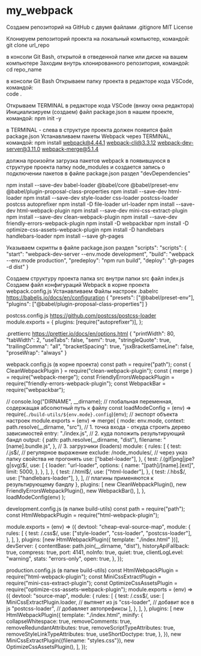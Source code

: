 # my_webpack
Создаем репозиторий на GitHub с двумя файлами
.gitignore
MIT License

Клонируем репозиторий проекта на локальный компьютер, командой: 
git clone url_repo 

в консоли Git Bash, открытой в отведенной папке или диске на вашем компьютере
Заходим внутрь клонированного репозитория, командой: 
cd repo_name 

в консоли Git Bash
Открываем папку проекта в редакторе кода VSCode, командой:	
 code .

Открываем TERMINAL в редакторе кода VSCode (внизу окна редактора)
Инициализируем (создаем) файл package.json в нашем проекте, командой: 
npm init -y 

в TERMINAL - слева в структуре проекта должен появится файл package.json
Устанавливаем пакеты Webpack через TERMINAL, командой: 
npm install webpack@4.44.1 webpack-cli@3.3.12 webpack-dev-server@3.11.0 webpack-merge@5.1.4

должна произойти загрузка пакетов webpack  в появившуюся в структуре проекта папку node_modules и создается запись о подключении пакетов в файле package.json раздел "devDependencies"

npm install --save-dev babel-loader @babel/core @babel/preset-env @babel/plugin-proposal-class-properties
npm install --save-dev html-loader
npm install --save-dev style-loader css-loader postcss-loader postcss autoprefixer
npm install -D file-loader url-loader
npm install --save-dev html-webpack-plugin
npm install --save-dev mini-css-extract-plugin
npm install --save-dev clean-webpack-plugin
npm install --save-dev friendly-errors-webpack-plugin
npm install -D webpackbar
npm install -D optimize-css-assets-webpack-plugin
npm install -D handlebars handlebars-loader
npm install --save gh-pages

Указываем скрипты в файле package.json раздел "scripts":
 "scripts": {
    "start": "webpack-dev-server --env.mode development",
    "build": "webpack --env.mode production",
    "predeploy": "npm run build",
    "deploy": "gh-pages -d dist"
  }

Создаем структуру проекта
папка src
внутри папки src файл index.js
Создаем файл конфигураций Webpack в корне проекта
webpack.config.js
Устанавливаем 
Файлы настроек
.babelrc https://babeljs.io/docs/en/configuration
{
    "presets": ["@babel/preset-env"],
    "plugins": ["@babel/plugin-proposal-class-properties"]
}

postcss.config.js https://github.com/postcss/postcss-loader
module.exports = {
  plugins: [require("autoprefixer")],
};

.prettierrc https://prettier.io/docs/en/options.html
{
  "printWidth": 80,
  "tabWidth": 2,
  "useTabs": false,
  "semi": true,
  "stringleQuote": true,
  "trailingComma": "all",
  "bracketSpacing": true,
  "jsxBracketSameLine": false,
  "proseWrap": "always"
}


webpack.config.js (в корне проекта)
const path = require("path");
const { CleanWebpackPlugin } = require("clean-webpack-plugin");
const { merge } = require("webpack-merge");
const FriendlyErrorsWebpackPlugin = require("friendly-errors-webpack-plugin");
const WebpackBar = require("webpackbar");
 
// console.log("DIRNAME", __dirname); // глобальная переменная, содержащая абсолютный путь к файлу
const loadModeConfig = (env) =>
  require(`./build-utils/${env.mode}.config`)(env);
// экспорт объекта настроек
module.exports = (env) =>
  merge(
    {
      mode: env.mode,
      context: path.resolve(__dirname, "src"),
      // 1. точка входа - откуда строить дерево зависимостей
      entry: "./index.js",
      // 2. куда положить результирующий бандл
      output: {
        path: path.resolve(__dirname, "dist"),
        filename: "[name].bundle.js",
      },
      // 3. загрузчики (loaders)
      module: {
        rules: [
          {
            test: /\.js$/, // регулярное выражение
            exclude: /node_modules/, // через указ папку свойства не прогонять
            use: ["babel-loader"],
          },
          {
            test: /\.(gif|png|jpe?g|svg)$/,
            use: [
              {
                loader: "url-loader",
                options: {
                  name: "[path]/[name].[ext]",
                  limit: 5000,
                },
              },
            ],
          },
          {
            test: /\.html$/,
            use: ["html-loader"],
          },
          {
            test: /\.hbs$/,
            use: ["handlebars-loader"],
          },
        ],
        // плагины применяются к результирующему бандлу
      },
      plugins: [
        new CleanWebpackPlugin(),
        new FriendlyErrorsWebpackPlugin(),
        new WebpackBar(),
      ],
    },
    loadModeConfig(env)
  );




development.config.js (в папке build-utils)
const path = require("path");
const HtmlWebpackPlugin = require("html-webpack-plugin");
 
module.exports = (env) => ({
  devtool: "cheap-eval-source-map",
  module: {
    rules: [
      {
        test: /\.css$/,
        use: ["style-loader", "css-loader", "postcss-loader"],
      },
    ],
  },
  plugins: [new HtmlWebpackPlugin({ template: "./index.html" })],
  devServer: {
    contentBase: path.join(__dirname, "dist"),
    historyApiFallback: true,
    compress: true,
    port: 4141,
    noInfo: true,
    quiet: true,
    clientLogLevel: "warning",
    stats: "errors-only",
    open: true,
  },
});
 







production.config.js  (в папке build-utils)
const HtmlWebpackPlugin = require("html-webpack-plugin");
const MiniCssExtractPlugin = require("mini-css-extract-plugin");
const OptimizeCssAssetsPlugin = require("optimize-css-assets-webpack-plugin");
module.exports = (env) => ({
  devtool: "source-map",
  module: {
    rules: [
      {
        test: /\.css$/,
        use: [
          MiniCssExtractPlugin.loader, // вытянет из js
          "css-loader", // добавит все в js
          "postcss-loader", // добавляет автопрефиксы
        ],
      },
    ],
  },
  plugins: [
    new HtmlWebpackPlugin({
      template: "./index.html",
      minify: {
        collapseWhitespace: true,
        removeComments: true,
        removeRedundantAttributes: true,
        removeScriptTypeAttributes: true,
        removeStyleLinkTypeAttributes: true,
        useShortDoctype: true,
      },
    }),
    new MiniCssExtractPlugin({filename: "styles.css"}),
    new OptimizeCssAssetsPlugin(),
  ],
});





